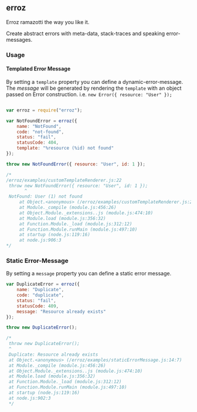 ## erroz

Erroz ramazotti the way you like it.

Create abstract errors with meta-data, stack-traces and speaking error-messages.

### Usage

#### Templated Error Message

By setting a `template` property you can define a dynamic-error-message.
The _message_ will be generated by rendering the `template` with an object passed on Error construction. i.e. `new Error({ resource: "User" });` 

```javascript

var erroz = require("erroz");

var NotFoundError = erroz({
    name: "NotFound",
    code: "not-found",
    status: "fail",
    statusCode: 404,
    template: "%resource (%id) not found"
});

throw new NotFoundError({ resource: "User", id: 1 });

/*
/erroz/examples/customTemplateRenderer.js:22
 throw new NotFoundError({ resource: "User", id: 1 });
       ^
 NotFound: User (1) not found
     at Object.<anonymous> (/erroz/examples/customTemplateRenderer.js:22:7)
     at Module._compile (module.js:456:26)
     at Object.Module._extensions..js (module.js:474:10)
     at Module.load (module.js:356:32)
     at Function.Module._load (module.js:312:12)
     at Function.Module.runMain (module.js:497:10)
     at startup (node.js:119:16)
     at node.js:906:3
*/
```

### Static Error-Message

By setting a `message` property you can define a static error message. 

```javascript
var DuplicateError = erroz({
    name: "Duplicate",
    code: "duplicate",
    status: "fail",
    statusCode: 409,
    message: "Resource already exists"
});

throw new DuplicateError();

/*
 throw new DuplicateError();
 ^
 Duplicate: Resource already exists
 at Object.<anonymous> (/erroz/examples/staticErrorMessage.js:14:7)
 at Module._compile (module.js:456:26)
 at Object.Module._extensions..js (module.js:474:10)
 at Module.load (module.js:356:32)
 at Function.Module._load (module.js:312:12)
 at Function.Module.runMain (module.js:497:10)
 at startup (node.js:119:16)
 at node.js:902:3
 */
 ```